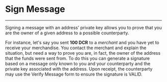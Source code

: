 # Sign Message

---

Signing a message with an address' private key allows you to prove that you are the owner of a given address to a possible counterparty.

For instance, let's say you sent **100 DCR** to a _merchant_ and you have yet to receive your merchandise.  You contact the merchant and explain the situation, but need a way to prove you are, in fact, the owner of the address that the funds were sent from.  To do this you can generate a signature based on a message only known to you and your counterparty and the private key associated with the address.  Upon receipt, the counterparty may use the Verify Message form to ensure the signature is VALID.
